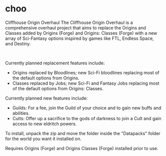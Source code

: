 # choo
Cliffhouse Origin Overhaul
The Cliffhouse Origin Overhaul is a comprehensive overhaul project that aims to replace the Origins and Classes added by Origins (Forge) and Origins: Classes (Forge) with a new array of Sci-Fantasy options inspired by games like FTL, Endless Space, and Destiny.

 

Currently planned replacement features include:
- Origins replaced by Bloodlines; new Sci-Fi bloodlines replacing most of the default options from Origins.
- Classes replaced by Jobs; new Sci-Fi and Fantasy Jobs replacing most of the default options from Origins: Classes.


Currently planned new features include:
- Guilds: For a fee, join the Guild of your choice and to gain new buffs and abilities.
- Cults: Offer up a sacrifice to the gods of darkness to join a Cult and gain access to new eldritch powers.

To install, unpack the zip and move the folder inside the "Datapacks" folder for the world you want it installed on.

Requires Origins (Forge) and Origins Classes (Forge) installed prior to use.
